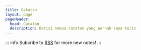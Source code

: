 ```yaml
---
title: Catatan
layout: page
pageHeader:
  head: Catatan
  description: Berisi semua catatan yang pernah saya tulis
---
```


<script setup>
import MkMyNotes from './.vitepress/theme/components/MkMyNotes.vue'
</script>

<div class="margin-body">

::: info Subcribe to [RSS](/feed.xml) for more new notes!
:::

<MkMyNotes style="margin-top: 2rem;" />

</div>

